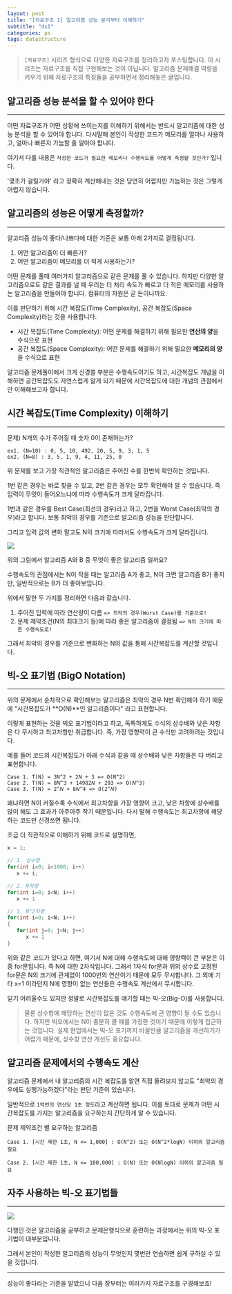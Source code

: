 ```yaml
---
layout: post
title: "[자료구조 1] 알고리즘 성능 분석부터 이해하기"
subtitle: "ds1"
categories: ps
tags: datastructure
---
```


> `[자료구조]` 시리즈 형식으로 다양한 자료구조를 정리하고자 포스팅합니다.
> 이 시리즈는 자료구조를 직접 구현해보는 것이 아닙니다.
> 알고리즘 문제해결 역량을 키우기 위해 자료구조의 특징들을 공부하면서 정리해놓은 글입니다.

## 알고리즘 성능 분석을 할 수 있어야 한다
---

어떤 자료구조가 어떤 상황에 쓰이는지를 이해하기 위해서는 반드시 알고리즘에 대한 성능 분석을 할 수 있어야 합니다.
다시말해 본인이 작성한 코드가 메모리를 얼마나 사용하고, 얼마나 빠른지 가늠할 줄 알아야 합니다. 

여기서 다룰 내용은 `작성한 코드가 필요한 메모리나 수행속도를 어떻게 측정할 것인가?` 입니다.

'몇초가 걸릴거야' 라고 정확히 계산해내는 것은 당연히 어렵지만 가늠하는 것은 그렇게 어렵지 않습니다.

## 알고리즘의 성능은 어떻게 측정할까?
---

알고리즘 성능이 좋다/나쁘다에 대한 기준은 보통 아래 2가지로 결정됩니다.

1. 어떤 알고리즘이 더 빠른가?
2. 어떤 알고리즘이 메모리를 더 적게 사용하는가?

어떤 문제를 풀때 여러가지 알고리즘으로 같은 문제를 풀 수 있습니다. 하지만 다양한 알고리즘으로도 같은 결과를 낼 때 우리는
더 처리 속도가 빠르고 더 적은 메모리를 사용하는 알고리즘을 만들어야 합니다. 컴퓨터의 자원은 곧 돈이니까요.

이를 판단하기 위해 시간 복잡도(Time Complexity), 공간 복잡도(Space Complexity)라는 것을 사용합니다.

- 시간 복잡도(Time Complexity): 어떤 문제를 해결하기 위해 필요한 **연산의 양**을 수식으로 표현
- 공간 복잡도(Space Complexity): 어떤 문제를 해결하기 위해 필요한 **메모리의 양**을 수식으로 표현

알고리즘 문제풀이에서 크게 신경쓸 부분은 수행속도이기도 하고, 시간복잡도 개념을 이해하면 공간복잡도도 자연스럽게 알게 되기 때문에
시간복잡도에 대한 개념의 관점에서만 이해해보고자 합니다.

## 시간 복잡도(Time Complexity) 이해하기
---

문제) N개의 수가 주어질 때 숫자 0이 존재하는가? 

```
ex1. (N=10) : 0, 5, 10, 492, 20, 5, 9, 3, 1, 5
ex2. (N=8) : 3, 5, 1, 9, 4, 11, 25, 0
```

위 문제를 보고 가장 직관적인 알고리즘은 주어진 수를 한번씩 확인하는 것입니다.

1번 같은 경우는 바로 찾을 수 있고, 2번 같은 경우는 모두 확인해야 알 수 있습니다.
즉 입력이 무엇이 들어오느냐에 따라 수행속도가 크게 달라집니다.

1번과 같은 경우를 Best Case(최선의 경우)라고 하고, 2번을 Worst Case(최악의 경우)라고 합니다.
보통 최악의 경우를 기준으로 알고리즘 성능을 판단합니다.

그리고 입력 값의 변화 말고도 N의 크기에 따라서도 수행속도가 크게 달라집니다.

![](https://laboputer.github.io/assets/img/algorithm/ds/algorithm.PNG)

위의 그림에서 알고리즘 A와 B 중 무엇이 좋은 알고리즘 일까요?

수행속도의 관점에서는 N이 작을 때는 알고리즘 A가 좋고, N이 크면 알고리즘 B가 좋지만, 일반적으로는 B가 더 좋아보입니다.

위에서 말한 두 가지를 정리하면 다음과 같습니다.

1. 주어진 입력에 따라 연산량이 다름
   `=> 최악의 경우(Worst Case)를 기준으로!`
2. 문제 제약조건(N의 최대크기 등)에 따라 좋은 알고리즘이 결정됨
   `=> N의 크기에 따른 수행속도로!`

그래서 최악의 경우를 기준으로 변화하는 N의 값을 통해 시간복잡도를 계산할 것입니다.

## 빅-오 표기법 (BigO Notation)
---

위의 문제에서 순차적으로 확인해보는 알고리즘은 최악의 경우 N번 확인해야 하기 때문에 "시간복잡도가 **O(N)**인 알고리즘이다" 라고 표현합니다.

이렇게 표현하는 것을 빅오 표기법이라고 하고, 독특하게도 수식의 상수배와 낮은 차항은 다 무시하고 최고차항만 취급합니다. 즉, 가장 영향력이 큰 수식만 고려하려는 것입니다.

예를 들어 코드의 시간복잡도가 아래 수식과 같을 때 상수배와 낮은 차항들은 다 버리고 표현합니다.

```
Case 1. T(N) = 3N^2 + 2𝑁 + 3 => O(N^2)
Case 2. T(N) = 8𝑁^3 + 14982𝑁 + 293 => O(𝑁^3)
Case 3. T(N) = 2^𝑁 + 8𝑁^4 => O(2^𝑁)
```

왜냐하면 N이 커질수록 수식에서 최고차항을 가장 영향이 크고, 낮은 차항에 상수배를 많이 해도 그 효과가 아주아주 작기 때문입니다.
다시 말해 수행속도는 최고차항에 해당하는 코드만 신경쓰면 됩니다.

조금 더 직관적으로 이해하기 위해 코드로 설명하면,

```cpp
x = 1;

// 1. 상수항
for(int i=0; i<1000; i++)
   x += i;

// 2. N차항
for(int i=0; i<N; i++)
   x += 1

// 3. N^2차항
for(int i=0; i<N; i++)
{
   for(int j=0; j<N; j++)
      x += 1
}
```
위와 같은 코드가 있다고 하면, 여기서 N에 대해 수행속도에 대해 영향력이 큰 부분은 이중 for문입니다. 즉 N에 대한 2차식입니다.
그래서 1차식 for문과 위의 상수로 고정된 for문은 N의 크기에 관계없이 1000번의 연산이기 때문에 모두 무시합니다. 
그 외에 기타 x=1 이라던지 N에 영향이 없는 연산들은 수행속도 계산에서 무시합니다.

믿기 어려울수도 있지만 정말로 시간복잡도를 얘기할 때는 빅-오(Big-O)를 사용합니다.

> 물론 상수항에 해당하는 연산이 많은 것도 수행속도에 큰 영향이 될 수도 있습니다. 하지만 빅오에서는 N이 충분히 클 때를 가정한 것이기 때문에 이렇게 접근하는 것입니다.
> 실제 현업에서는 빅-오 표기까지 바꿀만큼 알고리즘을 개선하기가 어렵기 때문에, 상수항 연산 개선도 중요합니다.

## 알고리즘 문제에서의 수행속도 계산

알고리즘 문제에서 내 알고리즘의 시간 복잡도를 알면 직접 돌려보지 않고도 "최악의 경우에도 실행가능하겠다"라는 판단 기준이 있습니다.

일반적으로 `1억번의 연산당 1초 정도`라고 계산하면 됩니다. 이를 토대로 문제가 어떤 시간복잡도를 가지는 알고리즘을 요구하는지 간단하게 알 수 있습니다.

문제 제약조건 별 요구하는 알고리즘
```
Case 1. [시간 제한 1초, N <= 1,000] : O(N^2) 또는 O(N^2*logN) 이하의 알고리즘 필요

Case 2. [시간 제한 1초, N <= 100,000] : O(N) 또는 O(NlogN) 이하의 알고리즘 필요
```

## 자주 사용하는 빅-오 표기법들
---

![](https://laboputer.github.io/assets/img/algorithm/ds/Big-O.PNG)

다행인 것은 알고리즘을 공부하고 문제은행식으로 훈련하는 과정에서는 위의 빅-오 표기법이 대부분입니다.

그래서 본인이 작성한 알고리즘의 성능이 무엇인지 몇번만 연습하면 쉽게 구하실 수 있을 것입니다.

---
성능이 좋다라는 기준을 알았으니 다음 장부터는 여러가지 자료구조를 구경해보죠!